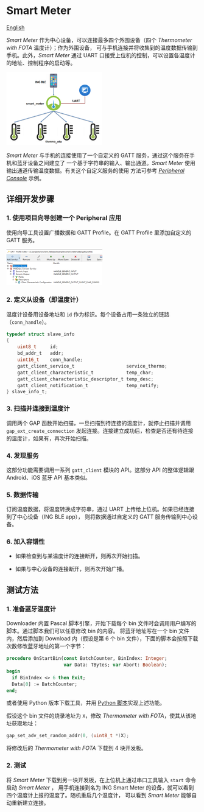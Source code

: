 # Smart Meter

[English](index.md)

_Smart Meter_ 作为中心设备，可以连接最多四个外围设备（四个 _Thermometer with FOTA_ 温度计）；作为外围设备，
可与手机连接并将收集到的温度数据传输到手机。此外，_Smart Meter_ 通过 UART 口接受上位机的控制，可以设置各温度计的地址、控制程序的启动等。

<img src="./img/smart_meter.png" width="50%" />

_Smart Meter_ 与手机的连接使用了一个自定义的 GATT 服务，通过这个服务在手机和蓝牙设备之间建立了
一个基于字符串的输入、输出通道。_Smart Meter_ 使用输出通道传输温度数据。有关这个自定义服务的使用
方法可参考 [_Peripheral Console_](../../peripheral_console/doc/index.md) 示例。

## 详细开发步骤

### 1. 使用项目向导创建一个 Peripheral 应用

使用向导工具设置广播数据和 GATT Profile。在 GATT Profile 里添加自定义的 GATT 服务。

<img src="./img/gatt.png" width="50%" />

### 2. 定义从设备（即温度计）

温度计设备用设备地址和 `id` 作为标识。每个设备占用一条独立的链路（`conn_handle`）。

```C
typedef struct slave_info
{
    uint8_t     id;
    bd_addr_t   addr;
    uint16_t    conn_handle;
    gatt_client_service_t                   service_thermo;
    gatt_client_characteristic_t            temp_char;
    gatt_client_characteristic_descriptor_t temp_desc;
    gatt_client_notification_t              temp_notify;
} slave_info_t;
```

### 3. 扫描并连接到温度计

调用两个 GAP 函数开始扫描，一旦扫描到待连接的温度计，就停止扫描并调用
`gap_ext_create_connection` 发起连接。连接建立成功后，检查是否还有待连接的温度计，如果有，再次开始扫描。

### 4. 发现服务

这部分功能需要调用一系列 `gatt_client` 模块的 API。这部分 API 的整体逻辑跟 Android、iOS 蓝牙 API 基本类似。

### 5. 数据传输

订阅温度数据，将温度转换成字符串，通过 UART 上传给上位机。如果已经连接到了中心设备（ING BLE app），
则将数据通过自定义的 GATT 服务传输到中心设备。

### 6. 加入容错性

* 如果检查到与某温度计的连接断开，则再次开始扫描。

* 如果与中心设备的连接断开，则再次开始广播。

## 测试方法

### 1. 准备蓝牙温度计

Downloader 内置 Pascal 脚本引擎，开始下载每个 bin 文件时会调用用户编写的脚本。通过脚本我们可以任意修改 bin 的内容。
将蓝牙地址写在一个 bin 文件内，然后添加到 Download 内（假设是第 6 个 bin 文件），下面的脚本会按照下载次数修改蓝牙地址的第一个字节：

```pascal
procedure OnStartBin(const BatchCounter, BinIndex: Integer;
                     var Data: TBytes; var Abort: Boolean);
begin
  if BinIndex <> 6 then Exit;
  Data[0] := BatchCounter;
end;
```

或者使用 Python 版本下载工具，并用 [Python 脚本](https://ingchips.github.io/user_guide_cn/core-tools.html#python-%E7%89%88%E6%9C%AC)实现上述功能。

假设这个 bin 文件的烧录地址为 `X`，修改 _Thermometer with FOTA_，使其从该地址获取地址：

```c
gap_set_adv_set_random_addr(0, (uint8_t *)X);
```

将修改后的 _Thermometer with FOTA_ 下载到 4 块开发板。

### 2. 测试

将 _Smart Meter_ 下载到另一块开发板，在上位机上通过串口工具输入 `start` 命令启动 _Smart Meter_ ，
用手机连接到名为 ING Smart Meter 的设备，就可以看到四个温度计上报的温度了。随机重启几个温度计，
可以看到 _Smart Meter_ 能够自动重新建立连接。